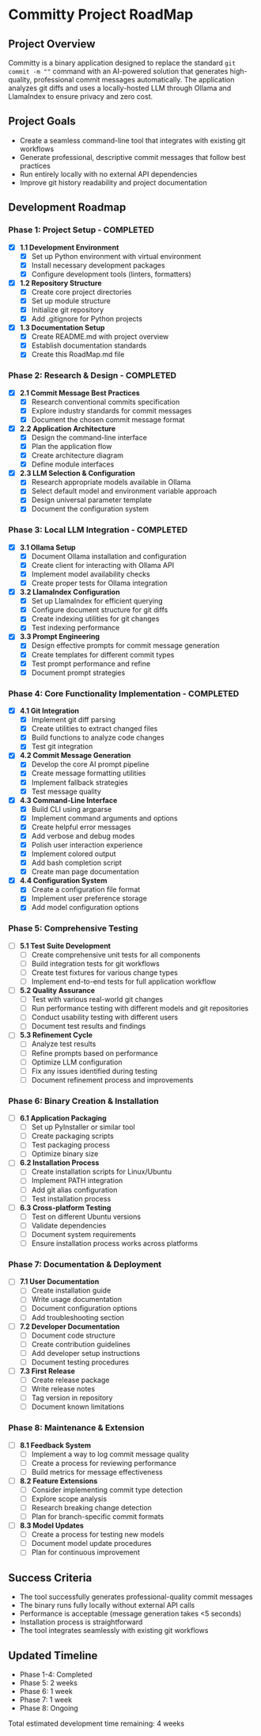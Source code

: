# Committy Project RoadMap

## Project Overview
Committy is a binary application designed to replace the standard `git commit -m ""` command with an AI-powered solution that generates high-quality, professional commit messages automatically. The application analyzes git diffs and uses a locally-hosted LLM through Ollama and LlamaIndex to ensure privacy and zero cost.

## Project Goals
- Create a seamless command-line tool that integrates with existing git workflows
- Generate professional, descriptive commit messages that follow best practices
- Run entirely locally with no external API dependencies
- Improve git history readability and project documentation

## Development Roadmap

### Phase 1: Project Setup - COMPLETED
- [x] **1.1 Development Environment**
  - [x] Set up Python environment with virtual environment
  - [x] Install necessary development packages
  - [x] Configure development tools (linters, formatters)
  
- [x] **1.2 Repository Structure**
  - [x] Create core project directories
  - [x] Set up module structure
  - [x] Initialize git repository
  - [x] Add .gitignore for Python projects

- [x] **1.3 Documentation Setup**
  - [x] Create README.md with project overview
  - [x] Establish documentation standards
  - [x] Create this RoadMap.md file

### Phase 2: Research & Design - COMPLETED
- [x] **2.1 Commit Message Best Practices**
  - [x] Research conventional commits specification
  - [x] Explore industry standards for commit messages
  - [x] Document the chosen commit message format

- [x] **2.2 Application Architecture**
  - [x] Design the command-line interface
  - [x] Plan the application flow
  - [x] Create architecture diagram
  - [x] Define module interfaces

- [x] **2.3 LLM Selection & Configuration**
  - [x] Research appropriate models available in Ollama
  - [x] Select default model and environment variable approach
  - [x] Design universal parameter template
  - [x] Document the configuration system

### Phase 3: Local LLM Integration - COMPLETED
- [x] **3.1 Ollama Setup**
  - [x] Document Ollama installation and configuration
  - [x] Create client for interacting with Ollama API
  - [x] Implement model availability checks
  - [x] Create proper tests for Ollama integration

- [x] **3.2 LlamaIndex Configuration**
  - [x] Set up LlamaIndex for efficient querying
  - [x] Configure document structure for git diffs
  - [x] Create indexing utilities for git changes
  - [x] Test indexing performance

- [x] **3.3 Prompt Engineering**
  - [x] Design effective prompts for commit message generation
  - [x] Create templates for different commit types
  - [x] Test prompt performance and refine
  - [x] Document prompt strategies

### Phase 4: Core Functionality Implementation - COMPLETED
- [x] **4.1 Git Integration**
  - [x] Implement git diff parsing
  - [x] Create utilities to extract changed files
  - [x] Build functions to analyze code changes
  - [x] Test git integration

- [x] **4.2 Commit Message Generation**
  - [x] Develop the core AI prompt pipeline
  - [x] Create message formatting utilities
  - [x] Implement fallback strategies
  - [x] Test message quality

- [x] **4.3 Command-Line Interface**
  - [x] Build CLI using argparse
  - [x] Implement command arguments and options
  - [x] Create helpful error messages
  - [x] Add verbose and debug modes
  - [x] Polish user interaction experience
  - [x] Implement colored output
  - [x] Add bash completion script
  - [x] Create man page documentation

- [x] **4.4 Configuration System**
  - [x] Create a configuration file format
  - [x] Implement user preference storage
  - [x] Add model configuration options

### Phase 5: Comprehensive Testing
- [ ] **5.1 Test Suite Development**
  - [ ] Create comprehensive unit tests for all components
  - [ ] Build integration tests for git workflows
  - [ ] Create test fixtures for various change types
  - [ ] Implement end-to-end tests for full application workflow

- [ ] **5.2 Quality Assurance**
  - [ ] Test with various real-world git changes
  - [ ] Run performance testing with different models and git repositories
  - [ ] Conduct usability testing with different users
  - [ ] Document test results and findings

- [ ] **5.3 Refinement Cycle**
  - [ ] Analyze test results
  - [ ] Refine prompts based on performance
  - [ ] Optimize LLM configuration
  - [ ] Fix any issues identified during testing
  - [ ] Document refinement process and improvements

### Phase 6: Binary Creation & Installation
- [ ] **6.1 Application Packaging**
  - [ ] Set up PyInstaller or similar tool
  - [ ] Create packaging scripts
  - [ ] Test packaging process
  - [ ] Optimize binary size

- [ ] **6.2 Installation Process**
  - [ ] Create installation scripts for Linux/Ubuntu
  - [ ] Implement PATH integration
  - [ ] Add git alias configuration
  - [ ] Test installation process

- [ ] **6.3 Cross-platform Testing**
  - [ ] Test on different Ubuntu versions
  - [ ] Validate dependencies
  - [ ] Document system requirements
  - [ ] Ensure installation process works across platforms

### Phase 7: Documentation & Deployment
- [ ] **7.1 User Documentation**
  - [ ] Create installation guide
  - [ ] Write usage documentation
  - [ ] Document configuration options
  - [ ] Add troubleshooting section

- [ ] **7.2 Developer Documentation**
  - [ ] Document code structure
  - [ ] Create contribution guidelines
  - [ ] Add developer setup instructions
  - [ ] Document testing procedures

- [ ] **7.3 First Release**
  - [ ] Create release package
  - [ ] Write release notes
  - [ ] Tag version in repository
  - [ ] Document known limitations

### Phase 8: Maintenance & Extension
- [ ] **8.1 Feedback System**
  - [ ] Implement a way to log commit message quality
  - [ ] Create a process for reviewing performance
  - [ ] Build metrics for message effectiveness

- [ ] **8.2 Feature Extensions**
  - [ ] Consider implementing commit type detection
  - [ ] Explore scope analysis
  - [ ] Research breaking change detection
  - [ ] Plan for branch-specific commit formats

- [ ] **8.3 Model Updates**
  - [ ] Create a process for testing new models
  - [ ] Document model update procedures
  - [ ] Plan for continuous improvement

## Success Criteria
- The tool successfully generates professional-quality commit messages
- The binary runs fully locally without external API calls
- Performance is acceptable (message generation takes <5 seconds)
- Installation process is straightforward
- The tool integrates seamlessly with existing git workflows

## Updated Timeline
- Phase 1-4: Completed
- Phase 5: 2 weeks
- Phase 6: 1 week
- Phase 7: 1 week
- Phase 8: Ongoing

Total estimated development time remaining: 4 weeks